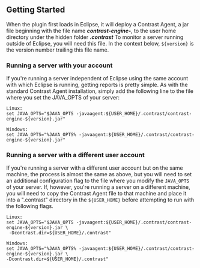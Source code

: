 <!--
title: "Testing on a Server Outside Eclipse"
description: "Testing on a Server Outside Eclipse"
tags: "eclipse testing"
-->

## Getting Started
When the plugin first loads in Eclipse, it will deploy a Contrast Agent, a jar file beginning with the file name ***contrast-engine-***, to the user home directory under the hidden folder ***.contrast*** To monitor a server running outside of Eclipse, you will need this file. In the context below, ```${version}``` is the version number trailing this file name.  

### Running a server with your account
If you're running a server independent of Eclipse using the same account with which Eclipse is running, getting reports is pretty simple. As with the standard Contrast Agent installation, simply add the following line to the file where you set the JAVA_OPTS of your server:

```
Linux:
set JAVA_OPTS="$JAVA_OPTS -javaagent:${USER_HOME}/.contrast/contrast-engine-${version}.jar"

Windows:
set JAVA_OPTS="%JAVA_OPTS% -javaagent:${USER_HOME}/.contrast/contrast-engine-${version}.jar"
```

### Running a server with a different user account
If you're running a server with a different user account but on the same machine, the process is almost the same as above, but you will need to set an additional configuration flag to the file where you modify the ```JAVA_OPTS``` of your server. If, however, you're running a server on a different machine, you will need to copy the Contrast Agent file to that machine and place it into a ".contrast" directory in the ```${USER_HOME}``` before attempting to run with the following flags.

```
Linux:
set JAVA_OPTS="$JAVA_OPTS -javaagent:${USER_HOME}/.contrast/contrast-engine-${version}.jar \
 -Dcontrast.dir=${USER_HOME}/.contrast"

Windows:
set JAVA_OPTS="%JAVA_OPTS% -javaagent:${USER_HOME}/.contrast/contrast-engine-${version}.jar \
-Dcontrast.dir=${USER_HOME}/.contrast"
``` 
